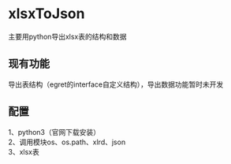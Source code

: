 # xlsxToJson
主要用python导出xlsx表的结构和数据
## 现有功能
导出表结构（egret的interface自定义结构），导出数据功能暂时未开发
## 配置
1、python3（官网下载安装）  
2、调用模块os、os.path、xlrd、json  
3、xlsx表
